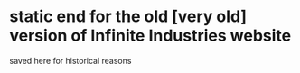 # static end for the old [very old] version of Infinite Industries website
saved here for historical reasons
